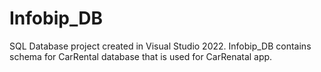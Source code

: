 # Infobip_DB

SQL Database project created in Visual Studio 2022.
Infobip_DB contains schema for CarRental database that is used for CarRenatal app.
